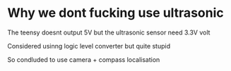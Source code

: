 # Why we dont fucking use ultrasonic

The teensy doesnt output 5V but the ultrasonic sensor need 3.3V volt

Considered usinng logic level converter but quite stupid

So condluded to use camera + compass localisation